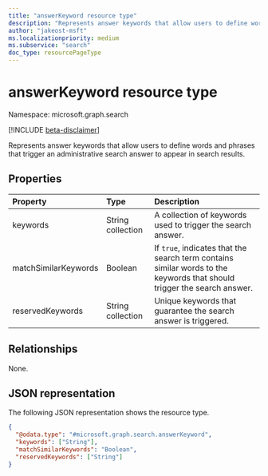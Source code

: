 ```yaml
---
title: "answerKeyword resource type"
description: "Represents answer keywords that allow users to define words and phrases that trigger an administrative search answer to appear in search results."
author: "jakeost-msft"
ms.localizationpriority: medium
ms.subservice: "search"
doc_type: resourcePageType
---
```


# answerKeyword resource type

Namespace: microsoft.graph.search

[!INCLUDE [beta-disclaimer](../../includes/beta-disclaimer.md)]

Represents answer keywords that allow users to define words and phrases that trigger an administrative search answer to appear in search results.

## Properties

|Property|Type|Description|
|:---|:---|:---|
|keywords|String collection|A collection of keywords used to trigger the search answer.|
|matchSimilarKeywords|Boolean|If `true`, indicates that the search term contains similar words to the keywords that should trigger the search answer.|
|reservedKeywords|String collection|Unique keywords that guarantee the search answer is triggered.|

## Relationships

None.

## JSON representation

The following JSON representation shows the resource type.

<!-- {
  "blockType": "resource",
  "@odata.type": "microsoft.graph.search.answerKeyword"
}
-->
``` json
{
  "@odata.type": "#microsoft.graph.search.answerKeyword",
  "keywords": ["String"],
  "matchSimilarKeywords": "Boolean",
  "reservedKeywords": ["String"]
}
```
